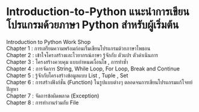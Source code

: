 # Introduction-to-Python  แนะนำการเขียนโปรแกรมด้วยภาษา Python สำหรับผู้เริ่มต้น  
Introduction to Python Work Shop  
Chapter 1 : การเตรียมความพร้อมก่อนเริ่มเขียนโปรแกรมด้วยภาษาไพธอน  
Chapter 2 : เข้าใจโครงสร้างและไวยากรณ์ภาษา รู้จักกับ ตัวแปร ตัวดำเนินการ  
Chapter 3 : โครงสร้างควบคุม แบบกำหนดเงื่อนไข , การทำซ้ำ  
Chapter 4 : การจัดการ String, While Loop, For Loop, Break and Continue  
Chapter 5 : รู้จักกับโครงสร้างข้อมูลแบบ List , Tuple , Set    
Chapter 6 : การสร้างฟังก์ชั่น (Function) ในรูปแบบต่างๆ ตลอดจนการเขียนโปรแกรมแก้โจทย์ปัญหา   
Chapter 7 : จัดการข้อผิดพลาด (Exception)  
Chapter 8 : การทำงานร่วมกับ File  
